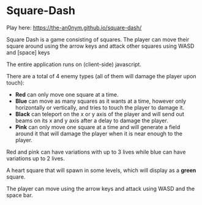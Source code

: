 # Square-Dash

Play here: https://the-an0nym.github.io/square-dash/

Square Dash is a game consisting of squares. The player can move their square around using the arrow keys and attack other squares using WASD and [space] keys

The entire application runs on (client-side) javascript.

There are a total of 4 enemy types (all of them will damage the player upon touch):

- **Red** can only move one square at a time.
- **Blue** can move as many squares as it wants at a time, however only horizontally or vertically, and tries to touch the player to damage it.
- **Black** can teleport on the x or y axis of the player and will send out beams on its x and y axis after a delay to damage the player.
- **Pink** can only move one square at a time and will generate a field around it that will damage the player when it is near enough to the player.

Red and pink can have variations with up to 3 lives while blue can have variations up to 2 lives.

A heart square that will spawn in some levels, which will display as a **green** square.

The player can move using the arrow keys and attack using WASD and the space bar.
